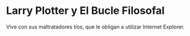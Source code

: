 # Larry Plotter y El Bucle Filosofal

Vive con sus maltratadores tíos, que le obligan a utilizar Internet Explorer.

